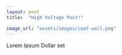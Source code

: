 ```yaml
---
layout: post
title:  "High Voltage Post!"

image_url: "assets/images/coat-wall.png"
---
```


Lorem Ipsum Dollar set